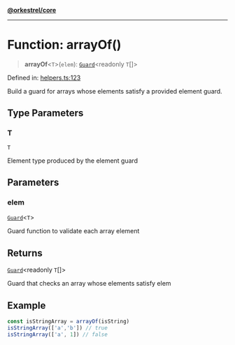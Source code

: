 [**@orkestrel/core**](../index.md)

***

# Function: arrayOf()

> **arrayOf**\<`T`\>(`elem`): [`Guard`](../type-aliases/Guard.md)\<readonly `T`[]\>

Defined in: [helpers.ts:123](https://github.com/orkestrel/core/blob/ccb170966790f428093f11a71a5646a6e842dbf9/src/helpers.ts#L123)

Build a guard for arrays whose elements satisfy a provided element guard.

## Type Parameters

### T

`T`

Element type produced by the element guard

## Parameters

### elem

[`Guard`](../type-aliases/Guard.md)\<`T`\>

Guard function to validate each array element

## Returns

[`Guard`](../type-aliases/Guard.md)\<readonly `T`[]\>

Guard that checks an array whose elements satisfy elem

## Example

```ts
const isStringArray = arrayOf(isString)
isStringArray(['a','b']) // true
isStringArray(['a', 1]) // false
```
